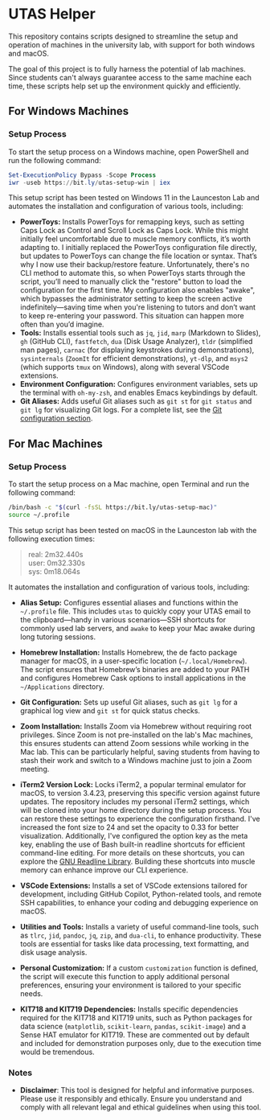 # UTAS Helper

This repository contains scripts designed to streamline the setup and operation of machines in the university lab, with support for both windows and macOS.

The goal of this project is to fully harness the potential of lab machines. Since students can't always guarantee access to the same machine each time, these scripts help set up the environment quickly and efficiently.

## For Windows Machines

### Setup Process

To start the setup process on a Windows machine, open PowerShell and run the following command:

```powershell
Set-ExecutionPolicy Bypass -Scope Process
iwr -useb https://bit.ly/utas-setup-win | iex
```

This setup script has been tested on Windows 11 in the Launceston Lab and automates the installation and configuration of various tools, including:

- **PowerToys:** Installs PowerToys for remapping keys, such as setting Caps Lock as Control and Scroll Lock as Caps Lock. While this might initially feel uncomfortable due to muscle memory conflicts, it’s worth adapting to. I initially replaced the PowerToys configuration file directly, but updates to PowerToys can change the file location or syntax. That’s why I now use their backup/restore feature. Unfortunately, there's no CLI method to automate this, so when PowerToys starts through the script, you’ll need to manually click the "restore" button to load the configuration for the first time. My configuration also enables "awake", which bypasses the administrator setting to keep the screen active indefinitely—saving time when you're listening to tutors and don’t want to keep re-entering your password. This situation can happen more often than you’d imagine.
- **Tools:** Installs essential tools such as `jq`, `jid`, `marp` (Markdown to Slides), `gh` (GitHub CLI), `fastfetch`, `dua` (Disk Usage Analyzer), `tldr` (simplified man pages), `carnac` (for displaying keystrokes during demonstrations), `sysinternals` (`ZoomIt` for efficient demonstrations), `yt-dlp`, and `msys2` (which supports `tmux` on Windows), along with several VSCode extensions.
- **Environment Configuration:** Configures environment variables, sets up the terminal with `oh-my-zsh`, and enables Emacs keybindings by default.
- **Git Aliases:** Adds useful Git aliases such as `git st` for `git status` and `git lg` for visualizing Git logs. For a complete list, see the [Git configuration section](https://github.com/Guy-Chan/utas-helper/blob/main/win-setup.ps1#L61).

## For Mac Machines

### Setup Process

To start the setup process on a Mac machine, open Terminal and run the following command:

```bash
/bin/bash -c "$(curl -fsSL https://bit.ly/utas-setup-mac)"
source ~/.profile
```

This setup script has been tested on macOS in the Launceston lab with the following execution times:

> real: 2m32.440s  
> user: 0m32.330s  
> sys: 0m18.064s

It automates the installation and configuration of various tools, including:

- **Alias Setup:** Configures essential aliases and functions within the `~/.profile` file. This includes `utas` to quickly copy your UTAS email to the clipboard—handy in various scenarios—SSH shortcuts for commonly used lab servers, and `awake` to keep your Mac awake during long tutoring sessions.

- **Homebrew Installation:** Installs Homebrew, the de facto package manager for macOS, in a user-specific location (`~/.local/Homebrew`). The script ensures that Homebrew’s binaries are added to your PATH and configures Homebrew Cask options to install applications in the `~/Applications` directory.

- **Git Configuration:** Sets up useful Git aliases, such as `git lg` for a graphical log view and `git st` for quick status checks.

- **Zoom Installation:** Installs Zoom via Homebrew without requiring root privileges. Since Zoom is not pre-installed on the lab's Mac machines, this ensures students can attend Zoom sessions while working in the Mac lab. This can be particularly helpful, saving students from having to stash their work and switch to a Windows machine just to join a Zoom meeting.

- **iTerm2 Version Lock:** Locks iTerm2, a popular terminal emulator for macOS, to version 3.4.23, preserving this specific version against future updates. The repository includes my personal iTerm2 settings, which will be cloned into your home directory during the setup process. You can restore these settings to experience the configuration firsthand. I've increased the font size to 24 and set the opacity to 0.33 for better visualization. Additionally, I've configured the option key as the meta key, enabling the use of Bash built-in readline shortcuts for efficient command-line editing. For more details on these shortcuts, you can explore the [GNU Readline Library](https://tiswww.case.edu/php/chet/readline/rluserman.html#Commands-For-Moving). Building these shortcuts into muscle memory can enhance improve our CLI experience.

- **VSCode Extensions:** Installs a set of VSCode extensions tailored for development, including GitHub Copilot, Python-related tools, and remote SSH capabilities, to enhance your coding and debugging experience on macOS.

- **Utilities and Tools:** Installs a variety of useful command-line tools, such as `tlrc`, `jid`, `pandoc`, `jq`, `zip`, and `dua-cli`, to enhance productivity. These tools are essential for tasks like data processing, text formatting, and disk usage analysis.

- **Personal Customization:** If a custom `customization` function is defined, the script will execute this function to apply additional personal preferences, ensuring your environment is tailored to your specific needs.

- **KIT718 and KIT719 Dependencies:** Installs specific dependencies required for the KIT718 and KIT719 units, such as Python packages for data science (`matplotlib`, `scikit-learn`, `pandas`, `scikit-image`) and a Sense HAT emulator for KIT719. These are commented out by default and included for demonstration purposes only, due to the execution time would be tremendous.

### Notes

- **Disclaimer**: This tool is designed for helpful and informative purposes. Please use it responsibly and ethically. Ensure you understand and comply with all relevant legal and ethical guidelines when using this tool.
